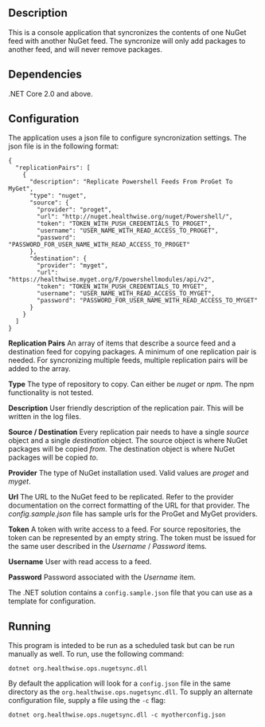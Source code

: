 ## Description
This is a console application that syncronizes the contents of one NuGet feed with another NuGet feed.  The syncronize will only add packages to another feed, and will never remove packages.

## Dependencies
.NET Core 2.0 and above.

## Configuration
The application uses a json file to configure syncronization settings.  The json file is in the following format:
```
{
  "replicationPairs": [
    {
      "description": "Replicate Powershell Feeds From ProGet To MyGet",
      "type": "nuget",
      "source": {
        "provider": "proget", 
        "url": "http://nuget.healthwise.org/nuget/Powershell/",
        "token": "TOKEN_WITH_PUSH_CREDENTIALS_TO_PROGET",
        "username": "USER_NAME_WITH_READ_ACCESS_TO_PROGET",
        "password": "PASSWORD_FOR_USER_NAME_WITH_READ_ACCESS_TO_PROGET"
      },
      "destination": {
        "provider": "myget",
        "url": "https://healthwise.myget.org/F/powershellmodules/api/v2",
        "token": "TOKEN_WITH_PUSH_CREDENTIALS_TO_MYGET",
        "username": "USER_NAME_WITH_READ_ACCESS_TO_MYGET",
        "password": "PASSWORD_FOR_USER_NAME_WITH_READ_ACCESS_TO_MYGET"
      }
    }
  ]
}
```

**Replication Pairs**
An array of items that describe a source feed and a destination feed for copying packages.  A minimum of one replication pair is needed.  For syncronizing multiple feeds, multiple replication pairs will be added to the array.

**Type**
The type of repository to copy.  Can either be *nuget* or *npm*.  The npm functionality is not tested.

**Description**
User friendly description of the replication pair.  This will be written in the log files.

**Source / Destination**
Every replication pair needs to have a single *source* object and a single *destination* object.  The source object is where NuGet packages will be copied *from*.  The destination object is where NuGet packages will be copied *to*.

**Provider**
The type of NuGet installation used.  Valid values are *proget* and *myget*.

**Url**
The URL to the NuGet feed to be replicated.  Refer to the provider documentation on the correct formatting of the URL for that provider.  The *config.sample.json* file has sample urls for the ProGet and MyGet providers.

**Token**
A token with write access to a feed.  For source repositories, the token can be represented by an empty string.  The token must be issued for the same user described in the *Username* / *Password* items.

**Username**
User with read access to a feed.

**Password**
Password associated with the *Username* item.

The .NET solution contains a `config.sample.json` file that you can use as a template for configuration.

## Running
This program is inteded to be run as a scheduled task but can be run manually as well.  To run, use the following command:
```
dotnet org.healthwise.ops.nugetsync.dll 
```

By default the application will look for a `config.json` file in the same directory as the `org.healthwise.ops.nugetsync.dll`.  To supply an alternate configuration file, supply a file using the `-c` flag:
```
dotnet org.healthwise.ops.nugetsync.dll -c myotherconfig.json
```